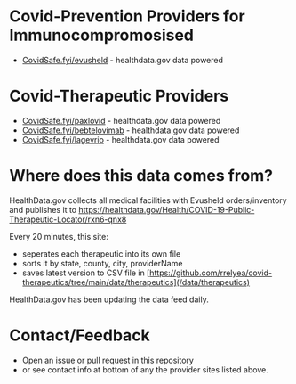 # Covid-Prevention Providers for Immunocompromosised
- [CovidSafe.fyi/evusheld](https://CovidSafe.fyi/evusheld) - healthdata.gov data powered

# Covid-Therapeutic Providers
- [CovidSafe.fyi/paxlovid](https://CovidSafe.fyi/paxlovid) - healthdata.gov data powered
- [CovidSafe.fyi/bebtelovimab](https://CovidSafe.fyi/bebtelovimab) - healthdata.gov data powered
- [CovidSafe.fyi/lagevrio](https://CovidSafe.fyi/lagevrio)  - healthdata.gov data powered

# Where does this data comes from?
HealthData.gov collects all medical facilities with Evusheld orders/inventory and publishes it to https://healthdata.gov/Health/COVID-19-Public-Therapeutic-Locator/rxn6-qnx8

Every 20 minutes, this site:
- seperates each therapeutic into its own file
- sorts it by state, county, city, providerName
- saves latest version to CSV file in [https://github.com/rrelyea/covid-therapeutics/tree/main/data/therapeutics](/data/therapeutics)

HealthData.gov has been updating the data feed daily.

# Contact/Feedback
- Open an issue or pull request in this repository
- or see contact info at bottom of any the provider sites listed above.
